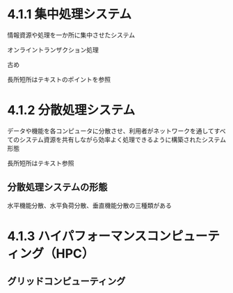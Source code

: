 # 4.1.1 集中処理システム
情報資源や処理を一か所に集中させたシステム

オンライントランザクション処理

古め

長所短所はテキストのポイントを参照

# 4.1.2 分散処理システム
データや機能を各コンピュータに分散させ、利用者がネットワークを通してすべてのシステム資源を共有しながら効率よく処理できるように構築されたシステム形態

長所短所はテキスト参照

## 分散処理システムの形態
水平機能分散、水平負荷分散、垂直機能分散の三種類がある

# 4.1.3 ハイパフォーマンスコンピューティング（HPC）
## グリッドコンピューティング

